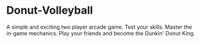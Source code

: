 # Donut-Volleyball
A simple and exciting two player arcade game. Test your skills. Master the in-game mechanics. Play your friends and become the Dunkin' Donut King.
